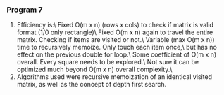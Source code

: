 ### Program 7

1. Efficiency is:\\
    Fixed O(m x n) (rows x cols) to check if matrix is valid format (1/0 only rectangle)\\
    Fixed O(m x n) again to travel the entire matrix. Checking if items are visited or not.\\
    Variable (max O(m x n)) time to recursively memoize. Only touch each item once,\\
    but has no effect on the previous double for loop.\\
    Some coefficient of O(m x n) overall. Every square needs to be explored.\\
    Not sure it can be optimized much beyond O(m x n) overall complexity.\\
2. Algorithms used were recursive memoization of an identical visited matrix, as well as the concept of depth first search.
